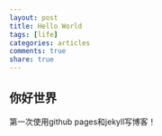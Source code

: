 ```yaml
---
layout: post
title: Hello World
tags: [life]
categories: articles
comments: true
share: true
---
```



## 你好世界

第一次使用github pages和jekyll写博客！

